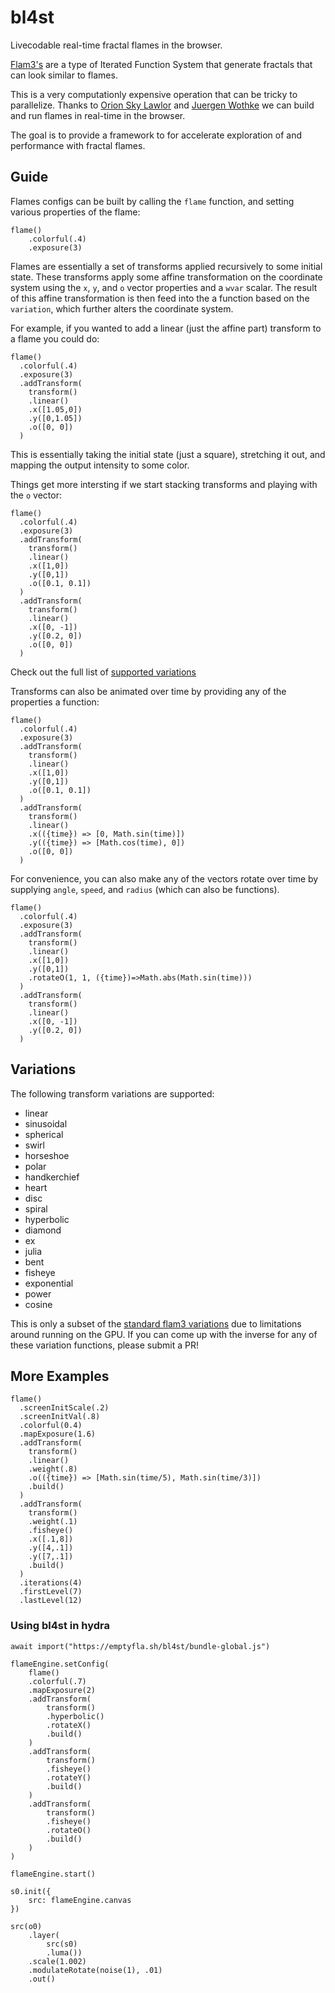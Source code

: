 # bl4st

Livecodable real-time fractal flames in the browser.

[Flam3's](https://flam3.com/) are a type of Iterated Function System that
generate fractals that can look similar to flames.

This is a very computationly expensive operation that can be tricky to
parallelize. Thanks to [Orion Sky Lawlor](https://www.cs.uaf.edu/~olawlor/2011/gpuifs/)
and [Juergen Wothke](http://www.wothke.ch/ablaze/) we can build and run flames in 
real-time in the browser.

The goal is to provide a framework to for accelerate exploration of and performance
with fractal flames.


## Guide

Flames configs can be built by calling the `flame` function, and setting various properties
of the flame:
```
flame()
    .colorful(.4)
    .exposure(3)
```

Flames are essentially a set of transforms applied recursively to some initial state. These
transforms apply some affine transformation on the coordinate system using the `x`, `y`, and `o`
vector properties and a `wvar` scalar. The result of this affine transformation is then feed into
the a function based on the `variation`, which further alters the coordinate system.

For example, if you wanted to add a linear (just the affine part) transform to a flame you could do:

```
flame()
  .colorful(.4)
  .exposure(3)
  .addTransform(
    transform()
    .linear()
    .x([1.05,0])
    .y([0,1.05])
    .o([0, 0])
  )
```

This is essentially taking the initial state (just a square), stretching it out, and mapping the
output intensity to some color.

Things get more intersting if we start stacking transforms and playing with the `o` vector:

```
flame()
  .colorful(.4)
  .exposure(3)
  .addTransform(
    transform()
    .linear()
    .x([1,0])
    .y([0,1])
    .o([0.1, 0.1])
  )
  .addTransform(
    transform()
    .linear()
    .x([0, -1])
    .y([0.2, 0])
    .o([0, 0])
  )
```

Check out the full list of [supported variations](#Variations)

Transforms can also be animated over time by providing any of the properties a function:
```
flame()
  .colorful(.4)
  .exposure(3)
  .addTransform(
    transform()
    .linear()
    .x([1,0])
    .y([0,1])
    .o([0.1, 0.1])
  )
  .addTransform(
    transform()
    .linear()
    .x(({time}) => [0, Math.sin(time)])
    .y(({time}) => [Math.cos(time), 0])
    .o([0, 0])
  )
```

For convenience, you can also make any of the vectors rotate over time by supplying
`angle`, `speed`, and `radius` (which can also be functions).
```
flame()
  .colorful(.4)
  .exposure(3)
  .addTransform(
    transform()
    .linear()
    .x([1,0])
    .y([0,1])
    .rotateO(1, 1, ({time})=>Math.abs(Math.sin(time)))
  )
  .addTransform(
    transform()
    .linear()
    .x([0, -1])
    .y([0.2, 0])
  )
```


## Variations

The following transform variations are supported:
* linear
* sinusoidal
* spherical
* swirl
* horseshoe
* polar
* handkerchief
* heart
* disc
* spiral
* hyperbolic
* diamond
* ex
* julia
* bent
* fisheye
* exponential
* power
* cosine

This is only a subset of the [standard flam3 variations](https://github.com/scottdraves/flam3/wiki/Catalog-of-Variations#flam3-28-variations)
due to limitations around running on the GPU. If you can come up with the inverse for 
any of these variation functions, please submit a PR!

## More Examples

```
flame()
  .screenInitScale(.2)
  .screenInitVal(.8)
  .colorful(0.4)
  .mapExposure(1.6)
  .addTransform(
    transform()
    .linear()
    .weight(.8)
    .o(({time}) => [Math.sin(time/5), Math.sin(time/3)])
    .build()
  )
  .addTransform(
    transform()
    .weight(.1)
    .fisheye()
    .x([.1,8])
    .y([4,.1])
    .y([7,.1])
    .build()
  )
  .iterations(4)
  .firstLevel(7)
  .lastLevel(12)
```

### Using bl4st in hydra

```
await import("https://emptyfla.sh/bl4st/bundle-global.js")

flameEngine.setConfig(
	flame()
	.colorful(.7)
	.mapExposure(2)
	.addTransform(
		transform()
		.hyperbolic()
		.rotateX()
		.build()
	)
	.addTransform(
		transform()
		.fisheye()
		.rotateY()
		.build()
	)
	.addTransform(
		transform()
		.fisheye()
		.rotateO()
		.build()
	)
)

flameEngine.start()

s0.init({
	src: flameEngine.canvas
})

src(o0)
	.layer(
		src(s0)
		.luma())
	.scale(1.002)
	.modulateRotate(noise(1), .01)
	.out()
```
